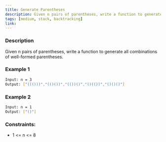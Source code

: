 ```yaml
---
title: Generate Parentheses
description: Given n pairs of parentheses, write a function to generate all combinations of well-formed parentheses.
tags: [medium, stack, backtracking]
link: 
---
```


### Description

Given n pairs of parentheses, write a function to generate all combinations of well-formed parentheses.

### Example 1

```bash
Input: n = 3
Output: ["((()))","(()())","(())()","()(())","()()()"]
```

### Example 2

```bash
Input: n = 1
Output: ["()"]
```

### Constraints:

- 1 <= n <= 8